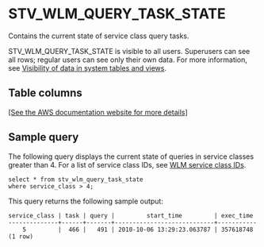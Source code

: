 # STV\_WLM\_QUERY\_TASK\_STATE<a name="r_STV_WLM_QUERY_TASK_STATE"></a>

Contains the current state of service class query tasks\. 

STV\_WLM\_QUERY\_TASK\_STATE is visible to all users\. Superusers can see all rows; regular users can see only their own data\. For more information, see [Visibility of data in system tables and views](c_visibility-of-data.md)\.

## Table columns<a name="r_STV_WLM_QUERY_TASK_STATE-table-columns"></a>

[\[See the AWS documentation website for more details\]](http://docs.aws.amazon.com/redshift/latest/dg/r_STV_WLM_QUERY_TASK_STATE.html)

## Sample query<a name="r_STV_WLM_QUERY_TASK_STATE-sample-query"></a>

The following query displays the current state of queries in service classes greater than 4\. For a list of service class IDs, see [WLM service class IDs](cm-c-wlm-system-tables-and-views.md#wlm-service-class-ids)\.

```
select * from stv_wlm_query_task_state
where service_class > 4;
```

This query returns the following sample output: 

```
service_class | task | query |         start_time         | exec_time
--------------+------+-------+----------------------------+-----------
    5         |  466 |   491 | 2010-10-06 13:29:23.063787 | 357618748
(1 row)
```
